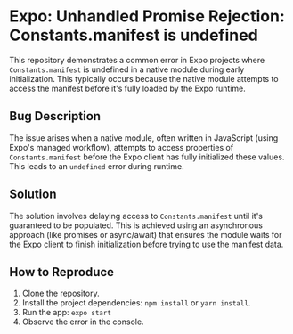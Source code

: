 # Expo: Unhandled Promise Rejection: Constants.manifest is undefined

This repository demonstrates a common error in Expo projects where `Constants.manifest` is undefined in a native module during early initialization.  This typically occurs because the native module attempts to access the manifest before it's fully loaded by the Expo runtime.

## Bug Description
The issue arises when a native module, often written in JavaScript (using Expo's managed workflow), attempts to access properties of `Constants.manifest` before the Expo client has fully initialized these values. This leads to an `undefined` error during runtime.

## Solution
The solution involves delaying access to `Constants.manifest` until it's guaranteed to be populated.  This is achieved using an asynchronous approach (like promises or async/await) that ensures the module waits for the Expo client to finish initialization before trying to use the manifest data.

## How to Reproduce
1. Clone the repository.
2. Install the project dependencies: `npm install` or `yarn install`.
3. Run the app: `expo start`
4. Observe the error in the console.